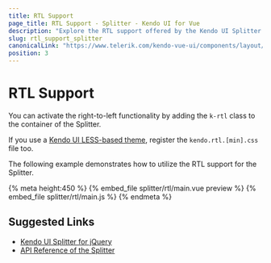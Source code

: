 ```yaml
---
title: RTL Support
page_title: RTL Support - Splitter - Kendo UI for Vue
description: "Explore the RTL support offered by the Kendo UI Splitter wrapper for Vue."
slug: rtl_support_splitter
canonicalLink: "https://www.telerik.com/kendo-vue-ui/components/layout/globalization/"
position: 3
---
```


<div><WrapperBanner link="/kendo-vue-ui/components/layout/globalization"></WrapperBanner></div> 

# RTL Support

You can activate the right-to-left functionality by adding the `k-rtl` class to the container of the Splitter.

If you use a [Kendo UI LESS-based theme](https://docs.telerik.com/kendo-ui/styles-and-layout/appearance-styling), register the `kendo.rtl.[min].css` file too.

The following example demonstrates how to utilize the RTL support for the Splitter.

{% meta height:450 %}
{% embed_file splitter/rtl/main.vue preview %}
{% embed_file splitter/rtl/main.js %}
{% endmeta %}

## Suggested Links

* [Kendo UI Splitter for jQuery](https://docs.telerik.com/kendo-ui/controls/layout/splitter/overview)
* [API Reference of the Splitter](https://docs.telerik.com/kendo-ui/api/javascript/ui/splitter)
